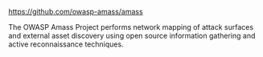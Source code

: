 
https://github.com/owasp-amass/amass

The OWASP Amass Project performs network mapping of attack surfaces and external asset discovery using open source information gathering and active reconnaissance techniques.

